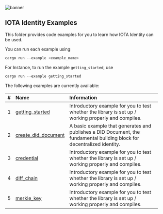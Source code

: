![banner](./../.meta/identity_banner.png)



## IOTA Identity Examples

This folder provides code examples for you to learn how IOTA Identity can be used.

You can run each example using 

```rust
cargo run --example <example_name>
```

For Instance, to run the example `getting_started`, use

```rust
cargo run --example getting_started
```

The following examples are currently available:

| #    | Name                                           | Information                                                                                                                |
| :--: | :--------------------------------------------- | :------------------------------------------------------------------------------------------------------------------------- |
| 1    | [getting_started](getting_started.rs)          | Introductory example for you to test whether the library is set up / working properly and compiles.                        |
| 2    | [create_did_document](create_did_document.rs)  | A basic example that generates and publishes a DID Document, the fundamental building block for decentralized identity.    |
| 3    | [credential](credential.rs)                    | Introductory example for you to test whether the library is set up / working properly and compiles.                        |
| 4    | [diff_chain](diff_chain.rs)                    | Introductory example for you to test whether the library is set up / working properly and compiles.                        |
| 5    | [merkle_key](merkle_key.rs)                    | Introductory example for you to test whether the library is set up / working properly and compiles.                        |